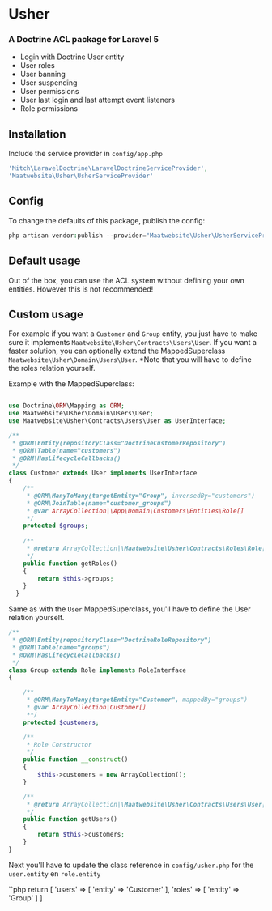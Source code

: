 # Usher
### A Doctrine ACL package for Laravel 5

* Login with Doctrine User entity
* User roles
* User banning
* User suspending
* User permissions
* User last login and last attempt event listeners
* Role permissions

## Installation

Include the service provider in `config/app.php`
```php
'Mitch\LaravelDoctrine\LaravelDoctrineServiceProvider',
'Maatwebsite\Usher\UsherServiceProvider'
```

## Config

To change the defaults of this package, publish the config:
```php
php artisan vendor:publish --provider="Maatwebsite\Usher\UsherServiceProvider"
```

## Default usage

Out of the box, you can use the ACL system without defining your own entities. However this is not recommended!

## Custom usage

For example if you want a `Customer` and `Group` entity, you just have to make sure it implements `Maatwebsite\Usher\Contracts\Users\User`. If you want a faster solution, you can optionally extend the MappedSuperclass `Maatwebsite\Usher\Domain\Users\User`. 
*Note that you will have to define the roles relation yourself.

Example with the MappedSuperclass:

```php

use Doctrine\ORM\Mapping as ORM;
use Maatwebsite\Usher\Domain\Users\User;
use Maatwebsite\Usher\Contracts\Users\User as UserInterface;

/**
 * @ORM\Entity(repositoryClass="DoctrineCustomerRepository")
 * @ORM\Table(name="customers")
 * @ORM\HasLifecycleCallbacks()
 */
class Customer extends User implements UserInterface
{
    /**
     * @ORM\ManyToMany(targetEntity="Group", inversedBy="customers")
     * @ORM\JoinTable(name="customer_groups")
     * @var ArrayCollection|\App\Domain\Customers\Entities\Role[]
     */
    protected $groups;
    
    /**
     * @return ArrayCollection|\Maatwebsite\Usher\Contracts\Roles\Role[]
     */
    public function getRoles()
    {
        return $this->groups;
    }
  }
```

Same as with the `User` MappedSuperclass, you'll have to define the User relation yourself.

```php
/**
 * @ORM\Entity(repositoryClass="DoctrineRoleRepository")
 * @ORM\Table(name="groups")
 * @ORM\HasLifecycleCallbacks()
 */
class Group extends Role implements RoleInterface
{

    /**
     * @ORM\ManyToMany(targetEntity="Customer", mappedBy="groups")
     * @var ArrayCollection|Customer[]
     **/
    protected $customers;

    /**
     * Role Constructor
     */
    public function __construct()
    {
        $this->customers = new ArrayCollection();
    }

    /**
     * @return ArrayCollection|\Maatwebsite\Usher\Contracts\Users\User[]
     */
    public function getUsers()
    {
        return $this->customers;
    }
}
```

Next you'll have to update the class reference in `config/usher.php` for the `user.entity` en `role.entity`

``php
return [
    'users'  => [
        'entity' => 'Customer'
    ],
    'roles'  => [
        'entity' => 'Group'
    ]
]
```
